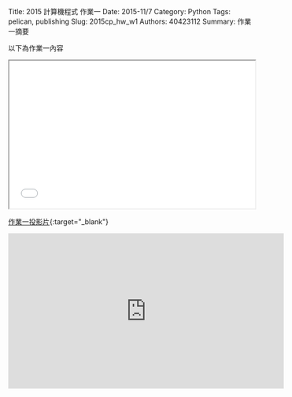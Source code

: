 Title: 2015 計算機程式 作業一
Date: 2015-11/7
Category: Python
Tags: pelican, publishing
Slug: 2015cp_hw_w1
Authors: 40423112
Summary: 作業一摘要

以下為作業一內容


<iframe src="40423112_cp_w1_p.html" width="500" height="300"></iframe>

[作業一投影片](40423112_cp_w1_p.html){:target="_blank"}


<iframe width="560" height="315" src="https://www.youtube.com/embed/vNoKguSdy4Y" frameborder="0" allowfullscreen></iframe>
